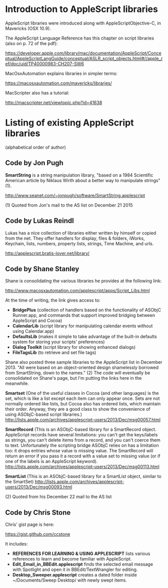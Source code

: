 # Introduction to AppleScript libraries

AppleScript libraries were introduced along with AppleScriptObjective-C, in Mavericks (OSX 10.9).

The AppleScript Language Reference has this chapter on script libraries (also on p. 72 of the pdf):

https://developer.apple.com/library/mac/documentation/AppleScript/Conceptual/AppleScriptLangGuide/conceptual/ASLR_script_objects.html#//apple_ref/doc/uid/TP40000983-CH207-SW6

MacOsxAutomation explains libraries in simpler terms:

https://macosxautomation.com/mavericks/libraries/

MacScripter also has a tutorial:

http://macscripter.net/viewtopic.php?id=41638

# Listing of existing AppleScript libraries
(alphabetical order of author)

## Code by Jon Pugh

**SmartString** is a string manipulation library, "based on a 1984 Scientific American article by Niklaus Wirth about a better way to manipulate strings" (1).

http://www.seanet.com/~jonpugh/software/SmartString.applescript

(1) Quoted from Jon's mail to the AS list on December 21 2015

## Code by Lukas Reindl

Lukas has a nice collection of libraries either written by himself or copied from the net. They offer handlers for display, files & folders, iWorks, Keychain, lists, numbers, property lists, strings, Time Machine, and urls.

http://applescript.bratis-lover.net/library/

## Code by Shane Stanley

Shane is consolidating the various libraries he provides at the following link:

http://www.macosxautomation.com/applescript/apps/Script_Libs.html

At the time of writing, the link gives access to:
* **BridgePlus** (collection of handlers based on the functionality of ASObjC Runner.app, and commands that support improved bridging between AppleScript and Cocoa)
* **CalendarLib** (script library for manipulating calendar events without using Calendar.app)
* **DefaultsLib** (makes it simple to take advantage of the built-in defaults system for storing your scripts' preferences)
* **Dialog Toolkit** (script library for showing enhanced dialogs)
* **FileTagsLib** (to retrieve and set file tags)

Shane also posted three sample libraries to the AppleScript list in December 2013. "All were based on an object-oriented design shamelessly borrowed from SmartString, down to the names." (2) The code will eventually be consolidated on Shane's page, but I'm putting the links here in the meanwhile.

**Smartset** (One of the useful classes in Cocoa (and other languages) is the set, which is like a list except each item can only appear once. Sets are not normally ordered like lists, but Cocoa also has ordered lists, which maintain their order. Anyway, they are a good class to show the convenience of using ASObjC-based script libraries.)
http://lists.apple.com/archives/applescript-users/2013/Dec/msg00057.html

**SmartRecord** (This is an ASObjC-based library for a SmartRecord object. AppleScript records have several limitations: you can't get the keys/labels as strings, you can't delete items from a record, and you can't coerce them to text. Unfortunately the scripting bridge ASObjC relies on has a limitation too: it drops entries whose value is missing value. The SmartRecord will return an error if you pass it a record with a value set to missing value (or if one of the labels is an AppleScript keyword).
http://lists.apple.com/archives/applescript-users/2013/Dec/msg00113.html

**SmartList** (This is an ASObjC-based library for a SmartList object, similar to the SmartSet)
http://lists.apple.com/archives/applescript-users/2013/Dec/msg00093.html

(2) Quoted from his December 22 mail to the AS list

## Code by Chris Stone

Chris' gist page is here:

https://gist.github.com/ccstone

It includes:
* **REFERENCES FOR LEARNING & USING APPLESCRIPT** lists various references to learn and become familiar with AppleScript.
* **Edit_Email_in_BBEdit.applescript** finds the selected email message with Spotlight and open it in BBEdit/TextWrangler for editing.
* **Desktop_Sweeper.applescript** creates a dated folder inside ~/Documents/Sweep Desktop/ with newly swept items.

